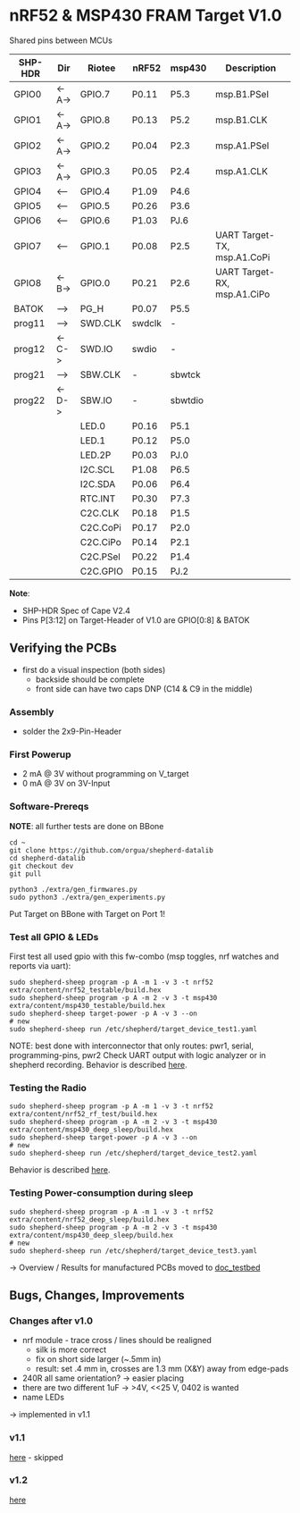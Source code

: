 # nRF52 & MSP430 FRAM Target V1.0

Shared pins between MCUs

| SHP-HDR | Dir   | Riotee   | nRF52  | msp430  | Description                 |
|---------|-------|----------|--------|---------|-----------------------------|
| GPIO0   | <-A-> | GPIO.7   | P0.11  | P5.3    | msp.B1.PSel                 |
| GPIO1   | <-A-> | GPIO.8   | P0.13  | P5.2    | msp.B1.CLK                  |
| GPIO2   | <-A-> | GPIO.2   | P0.04  | P2.3    | msp.A1.PSel                 |
| GPIO3   | <-A-> | GPIO.3   | P0.05  | P2.4    | msp.A1.CLK                  |
| GPIO4   | <--   | GPIO.4   | P1.09  | P4.6    |                             |
| GPIO5   | <--   | GPIO.5   | P0.26  | P3.6    |                             |
| GPIO6   | <--   | GPIO.6   | P1.03  | PJ.6    |                             |
| GPIO7   | <--   | GPIO.1   | P0.08  | P2.5    | UART Target-TX, msp.A1.CoPi |
| GPIO8   | <-B-> | GPIO.0   | P0.21  | P2.6    | UART Target-RX, msp.A1.CiPo |
| BATOK   | -->   | PG_H     | P0.07  | P5.5    |                             |
| prog11  | -->   | SWD.CLK  | swdclk | -       |                             |
| prog12  | <-C-> | SWD.IO   | swdio  | -       |                             |
| prog21  | -->   | SBW.CLK  | -      | sbwtck  |                             |
| prog22  | <-D-> | SBW.IO   | -      | sbwtdio |                             |
|         |       | LED.0    | P0.16  | P5.1    |                             |
|         |       | LED.1    | P0.12  | P5.0    |                             |
|         |       | LED.2P   | P0.03  | PJ.0    |                             |
|         |       | I2C.SCL  | P1.08  | P6.5    |                             |
|         |       | I2C.SDA  | P0.06  | P6.4    |                             |
|         |       | RTC.INT  | P0.30  | P7.3    |                             |
|         |       | C2C.CLK  | P0.18  | P1.5    |                             |
|         |       | C2C.CoPi | P0.17  | P2.0    |                             |
|         |       | C2C.CiPo | P0.14  | P2.1    |                             |
|         |       | C2C.PSel | P0.22  | P1.4    |                             |
|         |       | C2C.GPIO | P0.15  | PJ.2    |                             |

**Note**:
- SHP-HDR Spec of Cape V2.4
- Pins P[3:12] on Target-Header of V1.0 are GPIO[0:8] & BATOK

## Verifying the PCBs

- first do a visual inspection (both sides)
  - backside should be complete
  - front side can have two caps DNP (C14 & C9 in the middle)

### Assembly

- solder the 2x9-Pin-Header

### First Powerup

- 2 mA @ 3V without programming on V_target
- 0 mA @ 3V on 3V-Input

### Software-Prereqs

**NOTE**: all further tests are done on BBone

```Shell
cd ~
git clone https://github.com/orgua/shepherd-datalib
cd shepherd-datalib
git checkout dev
git pull

python3 ./extra/gen_firmwares.py
sudo python3 ./extra/gen_experiments.py
```

Put Target on BBone with Target on Port 1!

### Test all GPIO & LEDs

First test all used gpio with this fw-combo (msp toggles, nrf watches and reports via uart):

```Shell
sudo shepherd-sheep program -p A -m 1 -v 3 -t nrf52 extra/content/nrf52_testable/build.hex
sudo shepherd-sheep program -p A -m 2 -v 3 -t msp430 extra/content/msp430_testable/build.hex
sudo shepherd-sheep target-power -p A -v 3 --on
# new
sudo shepherd-sheep run /etc/shepherd/target_device_test1.yaml
```

NOTE: best done with interconnector that only routes: pwr1, serial, programming-pins, pwr2
Check UART output with logic analyzer or in shepherd recording.
Behavior is described [here](https://github.com/orgua/shepherd-targets/tree/main/nrf52_testable).

### Testing the Radio

```Shell
sudo shepherd-sheep program -p A -m 1 -v 3 -t nrf52 extra/content/nrf52_rf_test/build.hex
sudo shepherd-sheep program -p A -m 2 -v 3 -t msp430 extra/content/msp430_deep_sleep/build.hex
sudo shepherd-sheep target-power -p A -v 3 --on
# new
sudo shepherd-sheep run /etc/shepherd/target_device_test2.yaml
```

Behavior is described [here](https://github.com/orgua/shepherd-targets/tree/main/nrf52_rf_test).

### Testing Power-consumption during sleep

```Shell
sudo shepherd-sheep program -p A -m 1 -v 3 -t nrf52 extra/content/nrf52_deep_sleep/build.hex
sudo shepherd-sheep program -p A -m 2 -v 3 -t msp430 extra/content/msp430_deep_sleep/build.hex
# new
sudo shepherd-sheep run /etc/shepherd/target_device_test3.yaml
```

-> Overview / Results for manufactured PCBs moved to [doc_testbed](https://github.com/orgua/shepherd_v2_planning/tree/main/doc_testbed)

## Bugs, Changes, Improvements

### Changes after v1.0

- nrf module - trace cross / lines should be realigned
  - silk is more correct
  - fix on short side larger (~.5mm in)
  - result: set .4 mm in, crosses are 1.3 mm (X&Y) away from edge-pads
- 240R all same orientation? -> easier placing
- there are two different 1uF -> >4V, <<25 V, 0402 is wanted
- name LEDs

-> implemented in v1.1

### v1.1

[here](https://github.com/orgua/shepherd-targets/tree/main/hardware/shepherd_nRF_FRAM_Target_v1.1) - skipped

### v1.2

[here](https://github.com/orgua/shepherd-targets/tree/main/hardware/shepherd_nRF_FRAM_Target_v1.2)
